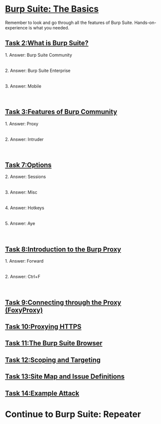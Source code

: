 <h1><ins>Burp Suite: The Basics</ins></h1>
Remember to look and go through all the features of Burp Suite. Hands-on-experience is what you needed.

<h2><ins>Task 2:What is Burp Suite?</ins></h2>
1. Answer: Burp Suite Community<br><br><br>
2. Answer: Burp Suite Enterprise <br><br><br>
3. Answer: Mobile <br><br><br>

<h2><ins>Task 3:Features of Burp Community</ins></h2>
1. Answer: Proxy <br><br><br>
2. Answer: Intruder<br><br><br>

<h2><ins>Task 7:Options</ins></h2>
2. Answer: Sessions<br><br><br>
3. Answer: Misc<br><br><br>
4. Answer: Hotkeys<br><br><br>
5. Answer: Aye<br><br><br>
 
<h2><ins>Task 8:Introduction to the Burp Proxy</ins></h2>
1. Answer: Forward<br><br><br>
2. Answer: Ctrl+F<br><br><br>

<h2><ins>Task 9:Connecting through the Proxy (FoxyProxy)</ins></h2>
<h2><ins>Task 10:Proxying HTTPS</ins></h2>
<h2><ins>Task 11:The Burp Suite Browser</ins></h2>
<h2><ins>Task 12:Scoping and Targeting</ins></h2>
<h2><ins>Task 13:Site Map and Issue Definitions</ins></h2>
<h2><ins>Task 14:Example Attack</ins></h2>
<h1>Continue to Burp Suite: Repeater</h1>
